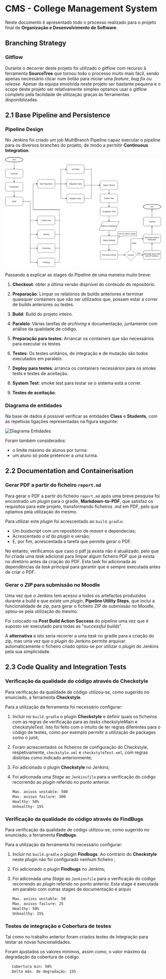 CMS - College Management System
===============================

Neste documento é apresentado todo o processo realizado para o projeto final de **Organização e Desenvolvimento de Software**.

## Branching Strategy

### Gitflow

Durante o decorrer deste projeto foi utilizado o gitflow com recurso à ferramenta **SourceTree** que tornou todo o processo muito mais fácil, sendo apenas necessário clicar num botão para iniciar uma *feature*, *bug fix* ou *release*.
Apesar da equipa envolvida neste projeto ser bastante pequena e o scope deste projeto ser relativamente simples optamos usar o gitflow completo pela facilidade de utilização graças às ferramentas disponiblizadas.

## 2.1 Base Pipeline and Persistence

### Pipeline Design

No Jenkins foi criado um job MultiBranch Pipeline capaz executar o pipeline para os diversos branches do projeto, de modo a permitir **Continuous Integration**.

![Pipeline Design](pipeline.png)

Passando a explicar as stages do Pipeline de uma maneira muito breve:

1. **Checkout**: obter a última versão dispnível do conteúdo do repositório.

1. **Preparação**: Limpar os relatórios de builds anteriores e terminar quaisquer containers que vão ser utilizados que, possam estar a correr de builds anteriores ou testes.

1. **Build**: Build do projeto inteiro.

1. **Paralelo**: Várias tarefas de *archiving* e documentação, juntamente com análise da qualidade de código.

1. **Preparação para testes**: Arrancar os containers que são necessários para executar os testes.

1. **Testes**: Os testes unitários, de integração e de mutação são todos executados em paralelo.

1. **Deploy para testes**: arranca os containers necessários para os smoke tests e testes de aceitação.

1. **System Test**: smoke test para testar se o sistema está a correr.

1. **Testes de aceitação**: 

### Diagrama de entidades

Na base de dados é possivel verificar as entidades **Class** e **Students**, com as repetivas ligações representadas na figura seguinte:

![Diagrama Entidades](https://scontent.fopo1-1.fna.fbcdn.net/v/t1.15752-9/49005466_2150237678371894_1916061030450987008_n.png?_nc_cat=109&_nc_ht=scontent.fopo1-1.fna&oh=692d3ab74bbf962b0500555e2fd1ec93&oe=5C8B088D)

Foram também considerados:

* o limite máximo de alunos por turma
* um aluno só pode pretencer a uma turma.


## 2.2 Documentation and Containerisation

### Gerar PDF a partir do ficheiro `report.md`

Para gerar o PDF a partir do ficheiro `report.md` após uma breve pesquisa foi encontrado um *plugin* para o gradle, **Markdown-to-PDF**, que satisfaz os requisitos para este projeto, transformando ficheiros *.md* em PDF, pelo que optamos pela utilização do mesmo. 

Para utilizar este *plugin* foi acrescentado ao `build.gradle`: 

* Um *buidscript* com um repositório de *maven* e dependecias; 
* Acrescentado o *id* do *plugin* e versão; 
* E, por fim, acrescentada a tarefa que permite gerar o PDF. 

No entanto, verificamos que caso o pdf já exista não é atualizado, pelo que foi criada uma *task* adicional para limpar algum ficheiro PDF que já exista no diretório antes da criação do PDF.
Esta task foi adicionada às dependências da *task* principal para garantir que é sempre executada antes de criar o PDF.

### Gerar o *ZIP* para submissão no Moodle

Uma vez que o Jenkins tem acesso a todos os artefactos produzidos durante a build e que existe um *plugin*, **Pipeline Utility Steps**, que inclui a funcionalidade de zip, para gerar o ficheiro ZIP de submissão no Moodle, optou-se pela utilização do mesmo.

Foi colocado na **Post Build Action Success** do pipeline uma vez que é suposto ser executado para todas as "*successful builds*".

A **alternativa** a isto seria recorrer a uma *task* no gradle para a criação do zip, mas uma vez que o *plugin* do Jenkins permite arquivar automaticamente o ficheiro criado optou-se por utilizar o *plugin* do Jenkins pela sua simplicidade.


## 2.3 Code Quality and Integration Tests

### Verificação da qualidade do código através de Checkstyle

Para verificação da qualidade de código utilizou-se, como sugerido no enunciado, a ferramenta **Checkstyle**.

Para a utilização da ferramenta foi necessário configurar:

1. Incluir no `build.gradle` o plugin **Checkstyle** e definir quais os ficheiros com as regras de verificação para as *tasks* checkstyleMain e checkstyleTest. Isto foi feito com o intuito de ter regras diferentes para o código de testes, como por exemplo permitir a utilização de packages como o junit;

1. Foram acrescentados os ficheiros de configuração do Checkstyle, respetivamente, `checkstyle.xml` e `checkstyleTest.xml`, com regras distintas como indicado anteriormente;

1. Foi adicionado o plugin **Checkstyle** no Jenkins;

1. Foi adiconada uma *Stage* ao `Jenkinsfile` para a verificação do código recorrendo ao *plugin* referido no ponto anterior.

       Max. avisos unstable: 500
       Max. avisos failure: 300
	   Healthy: 50%
       Unhealthy: 15%


### Verificação da qualidade do código através de FindBugs

Para verificação da qualidade de código utilizou-se, como sugerido no enunciado, a ferramenta **Findbugs**.

Para a utilização da ferramenta foi necessário configurar:

1. Incluir no `build.gradle` o plugin **Findbugs**. Ao contrário do **Checkstyle** neste plugin não foi configurado nenhum ficheiro ;

1. Foi adicionado o plugin **Findbugs** no Jenkins;

1. Foi adiconada uma *Stage* ao `Jenkinsfile` para a verificação do código recorrendo ao *plugin* referido no ponto anterior. Esta stage é executada em paralelo com outras stages de documentação e arquiv

       Max. avisos unstable: 50
       Max. avisos failure: 25
	   Healthy: 50%
       Unhealthy: 15%

### Testes de integração e Cobertura de testes

Tal como no trabalho anterior foram criados testes de Integração para testar as novas funcionalidades.

Foram ajustados os valores mínimos, assim como, o valor máximo da degradação da cobertura de código.

       Cobertura min: 50%
	   Delta máx. de degradação: 15%